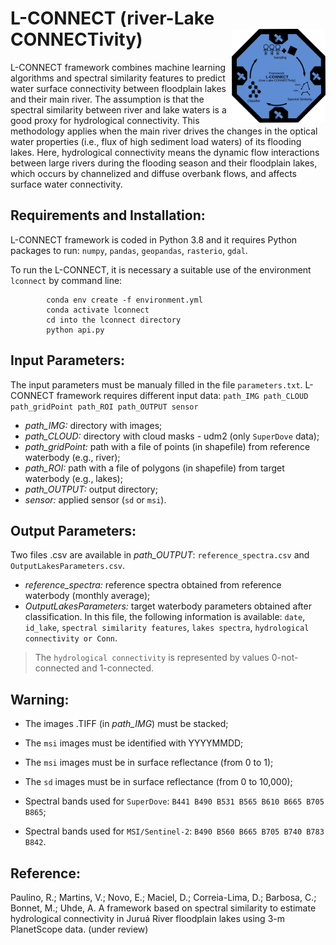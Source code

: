 # L-CONNECT (river-Lake CONNECTivity) <img src="img/lconnect.svg" width="150" align="right" />

L-CONNECT framework combines machine learning algorithms and spectral similarity features to predict water surface connectivity between floodplain lakes and their main river. The assumption is that the spectral similarity between river and lake waters is a good proxy for hydrological connectivity. This methodology applies when the main river drives the changes in the optical water properties (i.e., flux of high sediment load waters) of its flooding lakes. Here, hydrological connectivity means the dynamic flow interactions between large rivers during the flooding season and their floodplain lakes, which occurs by channelized and diffuse overbank flows, and affects surface water connectivity.

## Requirements and Installation:
L-CONNECT framework is coded in Python 3.8 and it requires Python packages to run: `numpy`, `pandas`, `geopandas`, `rasterio`, `gdal`.

To run the L-CONNECT, it is necessary a suitable use of the environment `lconnect` by command line:

            conda env create -f environment.yml
            conda activate lconnect
            cd into the lconnect directory
            python api.py

## Input Parameters:
The input parameters must be manualy filled in the file `parameters.txt`. L-CONNECT framework requires different input data: `path_IMG path_CLOUD path_gridPoint path_ROI path_OUTPUT sensor`     

* *path_IMG:* directory with images;
* *path_CLOUD:* directory with cloud masks - udm2 (only `SuperDove` data);
* *path_gridPoint:* path with a file of points (in shapefile) from reference waterbody (e.g., river);
* *path_ROI:* path with a file of polygons (in shapefile) from target waterbody (e.g., lakes); 
* *path_OUTPUT:* output directory;
* *sensor:* applied sensor (`sd` or `msi`). 
        
## Output Parameters:
Two files .csv are available in *path_OUTPUT*: `reference_spectra.csv` and `OutputLakesParameters.csv`.

* *reference_spectra:* reference spectra obtained from reference waterbody (monthly average);
* *OutputLakesParameters:* target waterbody parameters obtained after classification. In this file, the following information is available: `date`, `id_lake`, `spectral similarity features`, `lakes spectra`, `hydrological connectivity or Conn`.

> The `hydrological connectivity` is represented by values 0-not-connected and 1-connected.      

## Warning:
* The images .TIFF (in *path_IMG*) must be stacked;

* The `msi` images must be identified with YYYYMMDD; 

* The `msi` images must be in surface reflectance (from 0 to 1);

* The `sd` images must be in surface reflectance (from 0 to 10,000);

* Spectral bands used for `SuperDove`: `B441 B490 B531 B565 B610 B665 B705 B865`;

* Spectral bands used for `MSI/Sentinel-2`: `B490 B560 B665 B705 B740 B783 B842`.

## Reference:
Paulino, R.; Martins, V.; Novo, E.; Maciel, D.; Correia-Lima, D.; Barbosa, C.; Bonnet, M.; Uhde, A. A framework based on spectral similarity to estimate hydrological connectivity in Juruá River floodplain lakes using 3-m PlanetScope data. (under review)              


